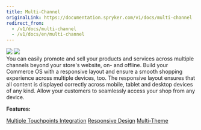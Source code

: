 ```yaml
---
title: Multi-Channel
originalLink: https://documentation.spryker.com/v1/docs/multi-channel
redirect_from:
  - /v1/docs/multi-channel
  - /v1/docs/en/multi-channel
---
```


<div class='feature-text'>
    <div class='feature-images'>
    <img class="light-mode" src="https://spryker.s3.eu-central-1.amazonaws.com/docs/Document+360/Capabilities+icons/light/Multi-Channel.svg"/>
    <img class="dark-mode" src="https://spryker.s3.eu-central-1.amazonaws.com/docs/Document+360/Capabilities+icons/dark/Multi-Channel.svg"/>
    </div>
    <div class="feature-text-wrap">
You can easily promote and sell your products and services across multiple channels beyond your store's website, on- and offline. Build your Commerce OS with a responsive layout and ensure a smooth shopping experience across multiple devices, too. The responsive layout ensures that all content is displayed correctly across mobile, tablet and desktop devices of any kind. Allow your customers to seamlessly access your shop from any device.
</div>
</div>

**Features:**
<div>
<a class="feature-link" href="https://documentation.spryker.com/v1/docs/multiple-touchpoint-integration">Multiple Touchpoints Integration</a>  
    <a class="feature-link" href="https://documentation.spryker.com/v1/docs/responsive-design">Responsive Design</a>
    <a class="feature-link" href="https://documentation.spryker.com/v1/docs/multi-theme-201907">Multi-Theme</a>
</div>
